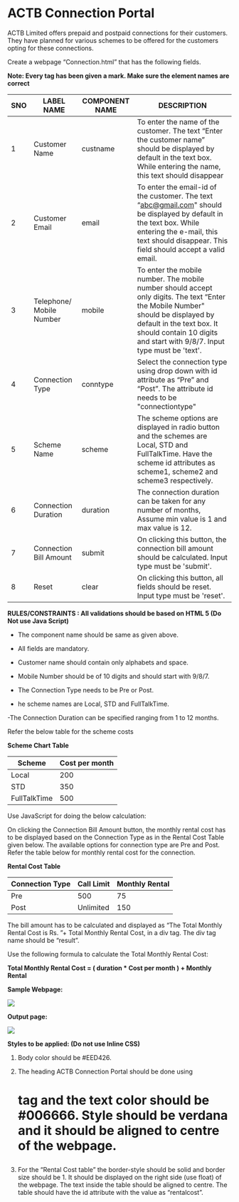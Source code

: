 # ACTB Connection Portal

ACTB Limited offers prepaid and postpaid connections for their customers. They have planned for various schemes to be offered for the customers opting for these connections.

Create a webpage “Connection.html” that has the following fields.

**Note: Every tag has been given a mark. Make sure the element names are correct**

|SNO|LABEL NAME|COMPONENT NAME|DESCRIPTION|
|----|---------|---------------|---------|
| 1 |Customer Name | custname | To enter the name of the customer. The text “Enter the customer name” should be displayed by default in the text box. While entering the name, this text should disappear |
| 2 |Customer Email |	email	| To enter the email-id of the customer. The text “abc@gmail.com" should be displayed by default in the text box. While entering the e-mail, this text should disappear. This field should accept a valid email. |
| 3 | Telephone/ Mobile Number | mobile | To enter the mobile number. The mobile number should accept only digits. The text “Enter the Mobile Number" should be displayed by default in the text box. It should contain 10 digits and start with 9/8/7. Input type must be 'text'. |
| 4 |Connection Type | conntype	| Select the connection type using drop down with  id attribute as “Pre” and “Post”. The attribute id needs to be "connectiontype" |
| 5 | Scheme Name	| scheme | The scheme options are displayed in radio button and the schemes are Local, STD and FullTalkTime. Have the scheme id attributes as scheme1, scheme2 and scheme3 respectively. |
| 6 | Connection Duration | duration | The connection duration can be taken for any number of months, Assume min value is 1 and max value is 12. |
| 7 | Connection Bill Amount | submit | On clicking this button, the connection  bill amount should be calculated. Input type must be 'submit'. |
| 8 | Reset | clear | On clicking this button, all fields should be reset. Input type must be 'reset'. |


**RULES/CONSTRAINTS : All validations should be based on HTML 5 (Do Not use Java Script)**

- The component name should be same as given above.

- All fields are mandatory.

- Customer name should contain only alphabets and space.

- Mobile Number should be of 10 digits and should start with 9/8/7.

- The Connection Type needs to be Pre or Post.

- he scheme names are Local, STD and FullTalkTime.

-The Connection Duration can be specified ranging from 1 to 12 months.


Refer the below table for the scheme costs

**Scheme Chart Table**


| Scheme | Cost per month |
|--------|----------------|
| Local | 200 |
| STD | 350 |
| FullTalkTime | 500 |

  
Use JavaScript for doing the below calculation:

On clicking the Connection Bill Amount button, the monthly rental cost has to be displayed based on the Connection Type as in the Rental Cost Table  given below. The available options for connection type are Pre and Post. Refer the table below for monthly rental cost for the connection. 
 
<p><strong>Rental Cost Table</strong></p>


| Connection Type | Call Limit| Monthly Rental |
|-----------------|-----------|-----------------|
|Pre | 500 | 75 |
| Post | Unlimited | 150 |

<p>The bill amount has to be calculated and displayed as “The Total Monthly Rental Cost is Rs. ”+ Total Monthly Rental Cost,  in a div tag. The div tag name should be “result”.</p>
<p>Use the following formula to calculate the Total Monthly Rental Cost:</p>

<p><strong>Total Monthly Rental Cost =  ( duration * Cost per month ) + Monthly Rental</strong></p> 

**Sample Webpage:**

<img src="Portal1.png"/>

**Output page:**

<img src="Portal2.png"/>

**Styles to be applied: (Do not use Inline CSS)**

1. Body color should be #EED426.

2. The heading ACTB Connection Portal should be done using <H1> tag and the text color should be #006666. Style should be verdana and it should be aligned to centre of the webpage.

3. For the “Rental Cost table” the border-style should be solid and border size should be 1. It should be displayed on the right side (use float) of the webpage. The text inside the table should be aligned to centre. The table should have the id attribute with the value as “rentalcost”.




